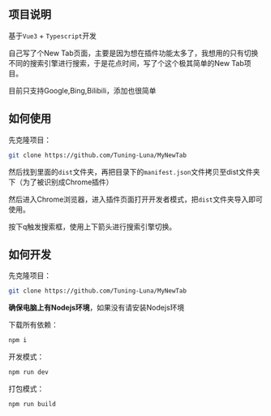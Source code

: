 ## 项目说明
基于`Vue3` + `Typescript`开发

自己写了个New Tab页面，主要是因为想在插件功能太多了，我想用的只有切换不同的搜索引擎进行搜索，于是花点时间，写了个这个极其简单的New Tab项目。

目前只支持Google,Bing,Bilibili，添加也很简单

## 如何使用

先克隆项目：

```bash
git clone https://github.com/Tuning-Luna/MyNewTab
```

然后找到里面的`dist`文件夹，再把目录下的`manifest.json`文件拷贝至dist文件夹下（为了被识别成Chrome插件）

然后进入Chrome浏览器，进入插件页面打开开发者模式，把`dist`文件夹导入即可使用。

按下q触发搜索框，使用上下箭头进行搜索引擎切换。

## 如何开发
先克隆项目：

```bash
git clone https://github.com/Tuning-Luna/MyNewTab
```

**确保电脑上有Nodejs环境**，如果没有请安装Nodejs环境

下载所有依赖：

```bash
npm i
```

开发模式：
```bash
npm run dev
```

打包模式：
```bash
npm run build
```